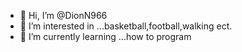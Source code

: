 - 👋 Hi, I’m @DionN966
- 👀 I’m interested in ...basketball,football,walking ect.
- 🌱 I’m currently learning ...how to program

<!---
DionN966/DionN966 is a ✨ special ✨ repository because its `README.md` (this file) appears on your GitHub profile.
You can click the Preview link to take a look at your changes.
--->
